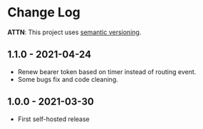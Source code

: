 # Change Log

**ATTN**: This project uses [semantic versioning](http://semver.org/).


## 1.1.0 - 2021-04-24

- Renew bearer token based on timer instead of routing event.
- Some bugs fix and code cleaning.

## 1.0.0 - 2021-03-30

- First self-hosted release
